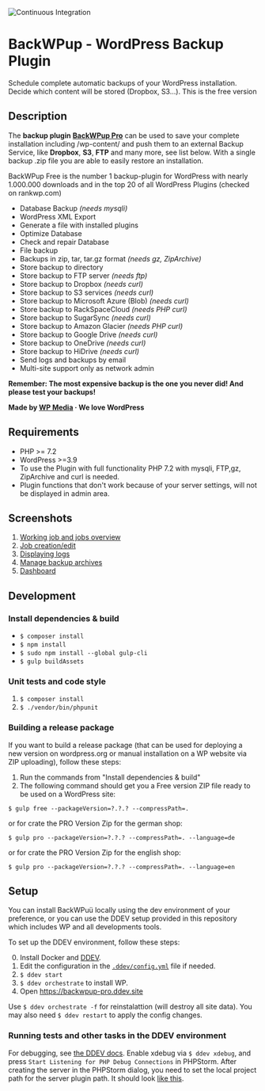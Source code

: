 ![Continuous Integration](https://github.com/wp-media/backwpup-pro/workflows/Continuous%20Integration/badge.svg)

# BackWPup - WordPress Backup Plugin
Schedule complete automatic backups of your WordPress installation. Decide which content will be stored (Dropbox, S3…). This is the free version

## Description
The **backup plugin** **[BackWPup Pro](http://backwpup.com/)** can be used to save your complete installation including /wp-content/ and push them to an external Backup Service, like **Dropbox**, **S3**, **FTP** and many more, see list below. With a single backup .zip file you are able to easily restore an installation.

BackWPup Free is the number 1 backup-plugin for WordPress with nearly 1.000.000 downloads and in the top 20 of all WordPress Plugins (checked on rankwp.com)

* Database Backup  *(needs mysqli)*
* WordPress XML Export
* Generate a file with installed plugins
* Optimize Database
* Check and repair Database
* File backup
* Backups in zip, tar, tar.gz format *(needs gz, ZipArchive)*
* Store backup to directory
* Store backup to FTP server *(needs ftp)*
* Store backup to Dropbox *(needs curl)*
* Store backup to S3 services *(needs curl)*
* Store backup to Microsoft Azure (Blob) *(needs curl)*
* Store backup to RackSpaceCloud *(needs PHP curl)*
* Store backup to SugarSync *(needs curl)*
* Store backup to Amazon Glacier *(needs PHP curl)*
* Store backup to Google Drive *(needs curl)*
* Store backup to OneDrive *(needs curl)*
* Store backup to HiDrive *(needs curl)*
* Send logs and backups by email
* Multi-site support only as network admin

**Remember: The most expensive backup is the one you never did! And please test your backups!**

**Made by [WP Media](https://wp-media.me) &middot; We love WordPress**

## Requirements
* PHP >= 7.2
* WordPress >=3.9
* To use the Plugin with full functionality PHP 7.2 with mysqli, FTP,gz, ZipArchive and curl is needed.
* Plugin functions that don't work because of your server settings, will not be displayed in admin area.

## Screenshots

1. [Working job and jobs overview](https://raw.github.com/inpsyde/backwpup/master/screenshot-1.png)
2. [Job creation/edit](https://raw.github.com/inpsyde/backwpup/master/screenshot-2.png)
3. [Displaying logs](https://raw.github.com/inpsyde/backwpup/master/screenshot-3.png)
4. [Manage backup archives](https://raw.github.com/inpsyde/backwpup/master/screenshot-4.png)
5. [Dashboard](https://raw.github.com/inpsyde/backwpup/master/screenshot-5.png)

## Development

### Install dependencies & build

- `$ composer install`
- `$ npm install`
- `$ sudo npm install --global gulp-cli`
- `$ gulp buildAssets`

### Unit tests and code style

1. `$ composer install`
2. `$ ./vendor/bin/phpunit`

### Building a release package

If you want to build a release package
(that can be used for deploying a new version on wordpress.org or manual installation on a WP website via ZIP uploading),
follow these steps:

1. Run the commands from "Install dependencies & build"
2. The following command should get you a Free version ZIP file ready to be used on a WordPress site:

```
$ gulp free --packageVersion=?.?.? --compressPath=.
```
or for crate the PRO Version Zip for the german shop:

```
$ gulp pro --packageVersion=?.?.? --compressPath=. --language=de
```
or for crate the PRO Version Zip for the english shop:

```
$ gulp pro --packageVersion=?.?.? --compressPath=. --language=en
```

## Setup

You can install BackWPuü locally using the dev environment of your preference, or you can use the DDEV setup provided in this repository which includes WP and all developments tools.

To set up the DDEV environment, follow these steps:

0. Install Docker and [DDEV](https://ddev.readthedocs.io/en/stable/).
1. Edit the configuration in the [`.ddev/config.yml`](.ddev/config.yaml) file if needed.
2. `$ ddev start`
3. `$ ddev orchestrate` to install WP.
4. Open https://backwpup-pro.ddev.site

Use `$ ddev orchestrate -f` for reinstalattion (will destroy all site data).
You may also need `$ ddev restart` to apply the config changes.

### Running tests and other tasks in the DDEV environment

For debugging, see [the DDEV docs](https://ddev.readthedocs.io/en/stable/users/step-debugging/).
Enable xdebug via `$ ddev xdebug`, and press `Start Listening for PHP Debug Connections` in PHPStorm.
After creating the server in the PHPStorm dialog, you need to set the local project path for the server plugin path.
It should look [like this](https://i.imgur.com/ofsF1Mc.png).


